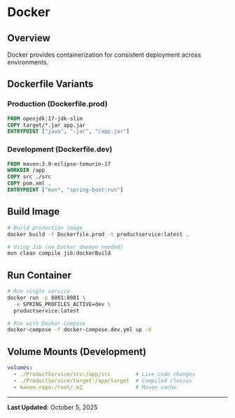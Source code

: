 # Docker

## Overview

Docker provides containerization for consistent deployment across environments.

## Dockerfile Variants

### Production (Dockerfile.prod)

```dockerfile
FROM openjdk:17-jdk-slim
COPY target/*.jar app.jar
ENTRYPOINT ["java", "-jar", "/app.jar"]
```

### Development (Dockerfile.dev)

```dockerfile
FROM maven:3.9-eclipse-temurin-17
WORKDIR /app
COPY src ./src
COPY pom.xml .
ENTRYPOINT ["mvn", "spring-boot:run"]
```

## Build Image

```bash
# Build production image
docker build -f Dockerfile.prod -t productservice:latest .

# Using Jib (no Docker daemon needed)
mvn clean compile jib:dockerBuild
```

## Run Container

```bash
# Run single service
docker run -p 8081:8081 \
  -e SPRING_PROFILES_ACTIVE=dev \
  productservice:latest

# Run with Docker Compose
docker-compose -f docker-compose.dev.yml up -d
```

## Volume Mounts (Development)

```yaml
volumes:
  - ./ProductService/src:/app/src        # Live code changes
  - ./ProductService/target:/app/target  # Compiled classes
  - maven-repo:/root/.m2                 # Maven cache
```

---

**Last Updated**: October 5, 2025
